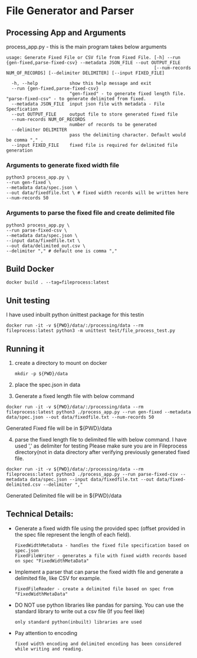 # File Generator and Parser

## Processing App and Arguments

process_app.py - this is the main program takes below arguments

```
usage: Generate Fixed File or CSV file from Fixed File. [-h] --run {gen-fixed,parse-fixed-csv} --metadata JSON_FILE --out OUTPUT_FILE
                                                        [--num-records NUM_OF_RECORDS] [--delimiter DELIMITER] [--input FIXED_FILE]

  -h, --help            show this help message and exit
  --run {gen-fixed,parse-fixed-csv}
                        "gen-fixed" - to generate fixed length file. "parse-fixed-csv" - to generate delimited from fixed.
  --metadata JSON_FILE  input json file with metadata - File Specfication
  --out OUTPUT_FILE     output file to store generated fixed file
  --num-records NUM_OF_RECORDS
                        number of records to be generated
  --delimiter DELIMITER
                        pass the delimiting character. Default would be comma "," .
  --input FIXED_FILE    fixed file is required for delimited file generation
```
### Arguments to generate fixed width file
```
python3 process_app.py \
--run gen-fixed \
--metadata data/spec.json \
--out data/fixedfile.txt \ # fixed width records will be written here
--num-records 50 
```

### Arguments to parse the fixed file and create delimited file
```
python3 process_app.py \
--run parse-fixed-csv \
--metadata data/spec.json \
--input data/fixedfile.txt \
--out data/delimited_out.csv \
--delimiter "," # default one is comma ","
```

## Build Docker
```
docker build . --tag=fileprocess:latest
```
## Unit testing
I have used inbuilt python únittest package for this testin
```
docker run -it -v ${PWD}/data/:/processing/data --rm fileprocess:latest python3 -m unittest test/file_process_test.py
```

## Running it
1) create a directory to mount on docker 
    ```
    mkdir -p ${PWD}/data
    ```
    
2) place the spec.json in data

3) Generate a fixed length file with below command

```
docker run -it -v ${PWD}/data/:/processing/data --rm fileprocess:latest python3 ./process_app.py --run gen-fixed --metadata data/spec.json --out data/fixedfile.txt --num-records 50
```
Generated Fixed file will be in ${PWD}/data

4) parse the fixed length file to delimited file with below command. 
   I have used ',' as delimiter for testing
   Please make sure you are in Fileprocess directory(not in data directory after verifying previously generated fixed file.

```
docker run -it -v ${PWD}/data/:/processing/data --rm fileprocess:latest python3 ./process_app.py --run parse-fixed-csv --metadata data/spec.json --input data/fixedfile.txt --out data/fixed-delimited.csv --delimiter "," 
```
Generated Delimited file will be in ${PWD}/data

## Technical Details:

- Generate a fixed width file using the provided spec (offset provided in the spec file represent the length of each field).
  ```
  FixedWidthMetaData - handles the fixed file specification based on spec.json 
  FixedFileWriter - generates a file with fixed width records based on spec "FixedWidthMetaData"
  ```  

- Implement a parser that can parse the fixed width file and generate a delimited file, like CSV for example.

  ```
  FixedFileReader - create a delimited file based on spec from "FixedWidthMetaData"
  ```

- DO NOT use python libraries like pandas for parsing. You can use the standard library to write out a csv file (If you feel like)

  ```
  only standard python(inbuilt) libraries are used
  ```
  
- Pay attention to encoding

  ```
  fixed width encoding and delimited encoding has been considered while writing and reading.
  ```

